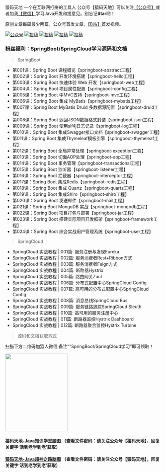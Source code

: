猿码天地 一个在互联网打拼的工具人 公众号【猿码天地】可以关注[【公众号】](https://gitee.com/zhangbw666/img-folder/raw/master/img-wechat/%E5%BE%AE%E4%BF%A1%E5%85%AC%E4%BC%97%E5%8F%B7.jpg)或者加我[【微信】](https://gitee.com/zhangbw666/img-folder/raw/master/img-wechat/%E4%B8%AA%E4%BA%BA%E5%BE%AE%E4%BF%A1.jpg)学习Java开发和提意见。别忘记**Star**哟！

原创文章每周最少两篇，公众号首发文章，[【B站】](https://space.bilibili.com/415554856/dynamic)首发视频。

<p align="left">
  <a href="#公众号"><img src="https://img.shields.io/badge/%E5%85%AC%E4%BC%97%E5%8F%B7-%E7%8C%BF%E7%A0%81%E5%A4%A9%E5%9C%B0-yellowgreen" alt="公众号"></a>
  <a href="https://space.bilibili.com/415554856/dynamic"><img src="https://img.shields.io/badge/bilibili-哔哩哔哩-critical" alt="投稿"></a>
  <a href="https://blog.csdn.net/zbw125?spm=1000.2115.3001.5113"><img src="https://img.shields.io/badge/csdn-CSDN-red.svg" alt="投稿"></a>
  <a href="https://www.toutiao.com/c/user/token/MS4wLjABAAAAQpWOhcjG9sGH_qbn3XYSKBgJ_cG9evJJrOMfXFF8cks/"><img src="https://img.shields.io/badge/toutiao-头条-9cf" alt="投稿"></a>
  <a href="https://www.zhihu.com/people/bo-wen-tian-xia-80"><img src="https://img.shields.io/badge/zhihu-知乎-informational" alt="投稿"></a>
</p>

### 粉丝福利：SpringBoot/SpringCloud学习源码和文档

>SpringBoot

* 第001课：Spring Boot 课程概览【springboot-abstract工程】
* 第002课：Spring Boot 开发环境搭建【springboot-hello工程】
* 第003课：Spring Boot 快速体验 Web 开发【springboot-web工程】
* 第004课：Spring Boot 项目属性配置【springboot-config工程】
* 第005课：Spring Boot 中MVC支持【springboot-mvc工程】
* 第006课：Spring Boot 集成 MyBatis【springboot-mybatis工程】
* 第007课：Spring Boot  MyBatis Druid 多数据源配置【springboot-druid工程】
* 第008课：Spring Boot 返回JSON数据格式封装【springboot-json工程】
* 第009课：Spring Boot 使用slf4j日志记录【springboot-log工程】
* 第010课：Spring Boot 集成Swagger接口文档【springboot-swagger工程】
* 第011课：Spring Boot 集成Thymeleaf模板引擎【springboot-thymeleaf工程】
* 第012课：Spring Boot 全局异常处理【springboot-exception工程】
* 第013课：Spring Boot 切面AOP处理【springboot-aop工程】
* 第014课：Spring Boot 事务管理【springboot-transactional工程】
* 第015课：Spring Boot 监听器【springboot-listener工程】
* 第016课：Spring Boot 拦截器【springboot-interceptor工程】
* 第017课：Spring Boot 集成Redis【springboot-redis工程】
* 第018课：Spring Boot 集成 Quartz【springboot-quartz工程】
* 第019课：Spring Boot 集成Shiro【springboot-shiro工程】
* 第020课：Spring Boot 发送邮件【springboot-mail工程】
* 第021课：Spring Boot MongoDB 实战【springboot-mongodb工程】
* 第022课：Spring Boot 项目打包与部署【springboot-jar工程】
* 第023课：Spring Boot 搭建实际项目开发框架【springboot-framework工程】
* 第024课：Spring Boot 综合实战用户管理系统【springboot-user工程】

>SpringCloud

- SpringCloud 实战教程 | 001篇: 服务注册与发现Eureka
- SpringCloud 实战教程 | 002篇: 服务消费者Rest+Ribbon方式
- SpringCloud 实战教程 | 003篇: 服务消费者Feign方式
- SpringCloud 实战教程 | 004篇: 断路器Hystrix
- SpringCloud 实战教程 | 005篇: 路由网关Zuul
- SpringCloud 实战教程 | 006篇: 分布式配置中心SpringCloud Config
- SpringCloud 实战教程 | 007篇: 高可用的分布式配置中心SpringCloud Config
- SpringCloud 实战教程 | 008篇: 消息总线SpringCloud Bus
- SpringCloud 实战教程 | 009篇: 服务链路追踪SpringCloud Sleuth
- SpringCloud 实战教程 | 010篇: 高可用的服务注册中心
- SpringCloud 实战教程 | 011篇: 断路器监控Hystrix Dashboard
- SpringCloud 实战教程 | 012篇: 断路器聚合监控Hystrix Turbine

>源码和文档获取方式

扫描下方二维码加猿人微信,备注“”SpringBoot/SpringCloud学习”即可领取！


<div align="left">
<img src="https://gitee.com/zhangbw666/img-folder/raw/master/img-wechat/%E4%B8%AA%E4%BA%BA%E5%BE%AE%E4%BF%A1.jpg" height="250" width="200" >
</div>

#### [猿码天地-Java知识学堂脑图](https://www.processon.com/view/link/6035ed1f079129248a64a6af) （查看文件密码：请关注公众号【猿码天地】，回复关键字‘活到老学到老’获取）
#### [猿码天地-Java超神之路脑图](https://www.processon.com/view/link/6035f068e0b34d124437e0e1) （查看文件密码：请关注公众号【猿码天地】，回复关键字‘活到老学到老’获取）